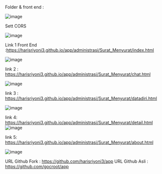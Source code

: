 Folder & front end :





![image](https://github.com/harisriyoni3/ws/assets/127081929/53313cca-b254-42e0-9a97-6e502013c65e)


Sett CORS

![image](https://github.com/harisriyoni3/ws/assets/127081929/abccf39f-2199-4300-bbcf-e7f52c55905b)









Link 1 Front End :https://harisriyoni3.github.io/app/administrasi/Surat_Menyurat/index.html








![image](https://github.com/harisriyoni3/ws/assets/127081929/8f50bf9c-80bf-432d-b25b-da91190bc655)












link 2 : https://harisriyoni3.github.io/app/administrasi/Surat_Menyurat/chat.html

![image](https://github.com/harisriyoni3/ws/assets/127081929/ab41c696-5881-4005-a086-6e66a2de1d32)







link 3 : https://harisriyoni3.github.io/app/administrasi/Surat_Menyurat/datadiri.html

![image](https://github.com/harisriyoni3/ws/assets/127081929/45d93023-2e2f-466f-82d5-479b70cd3dc6)



link 4: https://harisriyoni3.github.io/app/administrasi/Surat_Menyurat/detail.html
![image](https://github.com/harisriyoni3/ws/assets/127081929/b6ef295b-7e5b-45fa-9854-f97ac8a51fea)



link 5: https://harisriyoni3.github.io/app/administrasi/Surat_Menyurat/about.html

![image](https://github.com/harisriyoni3/ws/assets/127081929/028d96d3-7499-463c-8457-0e50ce61ec44)

URL Github Fork : https://github.com/harisriyoni3/app
URL Github Asli : https://github.com/gocroot/app
